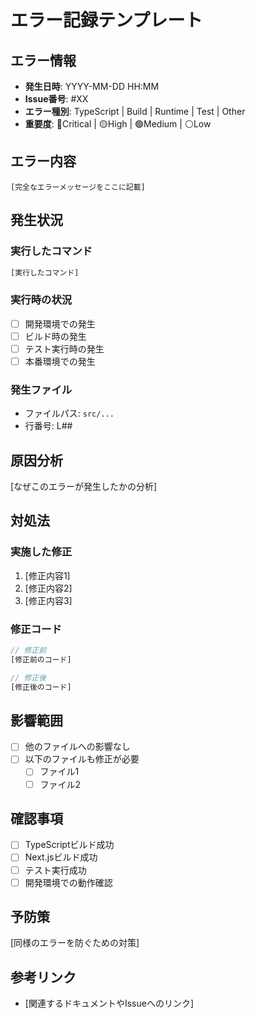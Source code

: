 # エラー記録テンプレート

## エラー情報
- **発生日時**: YYYY-MM-DD HH:MM
- **Issue番号**: #XX
- **エラー種別**: TypeScript | Build | Runtime | Test | Other
- **重要度**: 🔴Critical | 🟡High | 🟢Medium | ⚪Low

## エラー内容
```
[完全なエラーメッセージをここに記載]
```

## 発生状況
### 実行したコマンド
```bash
[実行したコマンド]
```

### 実行時の状況
- [ ] 開発環境での発生
- [ ] ビルド時の発生
- [ ] テスト実行時の発生
- [ ] 本番環境での発生

### 発生ファイル
- ファイルパス: `src/...`
- 行番号: L##

## 原因分析
[なぜこのエラーが発生したかの分析]

## 対処法
### 実施した修正
1. [修正内容1]
2. [修正内容2]
3. [修正内容3]

### 修正コード
```typescript
// 修正前
[修正前のコード]

// 修正後
[修正後のコード]
```

## 影響範囲
- [ ] 他のファイルへの影響なし
- [ ] 以下のファイルも修正が必要
  - [ ] ファイル1
  - [ ] ファイル2

## 確認事項
- [ ] TypeScriptビルド成功
- [ ] Next.jsビルド成功
- [ ] テスト実行成功
- [ ] 開発環境での動作確認

## 予防策
[同様のエラーを防ぐための対策]

## 参考リンク
- [関連するドキュメントやIssueへのリンク]